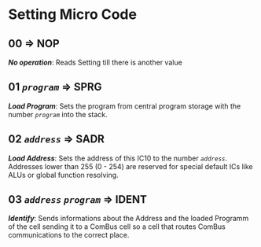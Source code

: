 # Setting Micro Code

## 00 => NOP

***No operation***: Reads Setting till there is another value

## 01 *````program````* => SPRG

***Load Program***: Sets the program from central program storage with the number *````program````* into the stack.

## 02 *````address````* => SADR

***Load Address***: Sets the address of this IC10 to the number *````address````*. Addresses lower than 255 (0 - 254) are reserved for special default ICs like ALUs or global function resolving.

## 03 *````address````* *````program````* => IDENT

***Identify***: Sends informations about the Address and the loaded Programm of the cell sending it to a ComBus cell so a cell that routes ComBus communications to the correct place.
